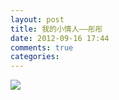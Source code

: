 ```yaml
---
layout: post
title: 我的小情人——彤彤
date: 2012-09-16 17:44
comments: true
categories: 
---
```

![](http://ww3.sinaimg.cn/large/62772de6tw1dwyi3icv93j.jpg)

